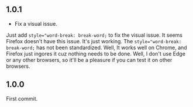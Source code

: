 ## 1.0.1

- Fix a visual issue.

Just add `style="word-break: break-word;` to fix the visual issue. It seems Firefox doesn't have this issue. It's just working. The `style="word-break: break-word;` has not been standardized. Well, It works well on Chrome, and Firefox just ingores it cuz nothing needs to be done. Well, I don't use Edge or any other browsers, so it'll be a pleasure if you can test it on other browsers.

## 1.0.0

First commit.

